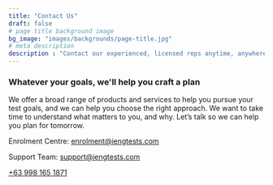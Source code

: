 ```yaml
---
title: "Contact Us"
draft: false
# page title background image
bg_image: "images/backgrounds/page-title.jpg"
# meta description
description : "Contact our experienced, licensed reps anytime, anywhere to get answers you need, when you need them most."
---
```


### Whatever your goals, we'll help you craft a plan

We offer a broad range of products and services to help you pursue your test goals, and we can help you choose the right approach. We want to take time to understand what matters to you, and why. Let’s talk so we can help you plan for tomorrow.

Enrolment Centre: [enrolment@iengtests.com](mailto:enrolment@iengtests.com)

Support Team: [support@iengtests.com](mailto:support@iengtests.com)

[+63 998 165 1871](call:+639981651871)
